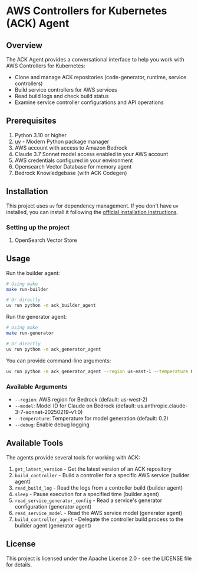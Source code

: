 # AWS Controllers for Kubernetes (ACK) Agent


## Overview

The ACK Agent provides a conversational interface to help you work with AWS Controllers for Kubernetes:

- Clone and manage ACK repositories (code-generator, runtime, service controllers)
- Build service controllers for AWS services
- Read build logs and check build status
- Examine service controller configurations and API operations

## Prerequisites

1. Python 3.10 or higher
2. [uv](https://github.com/astral-sh/uv) - Modern Python package manager
3. AWS account with access to Amazon Bedrock
4. Claude 3.7 Sonnet model access enabled in your AWS account
5. AWS credentials configured in your environment
6. Opensearch Vector Database for memory agent
7. Bedrock Knowledgebase (with ACK Codegen)

## Installation

This project uses `uv` for dependency management. If you don't have `uv` installed, you can install it following the [official installation instructions](https://github.com/astral-sh/uv#installation).

### Setting up the project

1. OpenSearch Vector Store

## Usage

Run the builder agent:

```bash
# Using make
make run-builder

# Or directly
uv run python -m ack_builder_agent
```

Run the generator agent:

```bash
# Using make
make run-generator

# Or directly
uv run python -m ack_generator_agent
```

You can provide command-line arguments:

```bash
uv run python -m ack_generator_agent --region us-east-1 --temperature 0.5 --debug
```

### Available Arguments

- `--region`: AWS region for Bedrock (default: us-west-2)
- `--model`: Model ID for Claude on Bedrock (default: us.anthropic.claude-3-7-sonnet-20250219-v1:0)
- `--temperature`: Temperature for model generation (default: 0.2)
- `--debug`: Enable debug logging


## Available Tools

The agents provide several tools for working with ACK:

1. `get_latest_version` - Get the latest version of an ACK repository
2. `build_controller` - Build a controller for a specific AWS service (builder agent)
3. `read_build_log` - Read the logs from a controller build (builder agent)
4. `sleep` - Pause execution for a specified time (builder agent)
5. `read_service_generator_config` - Read a service's generator configuration (generator agent)
6. `read_service_model` - Read the AWS service model (generator agent)
7. `build_controller_agent` - Delegate the controller build process to the builder agent (generator agent)

## License

This project is licensed under the Apache License 2.0 - see the LICENSE file for details. 